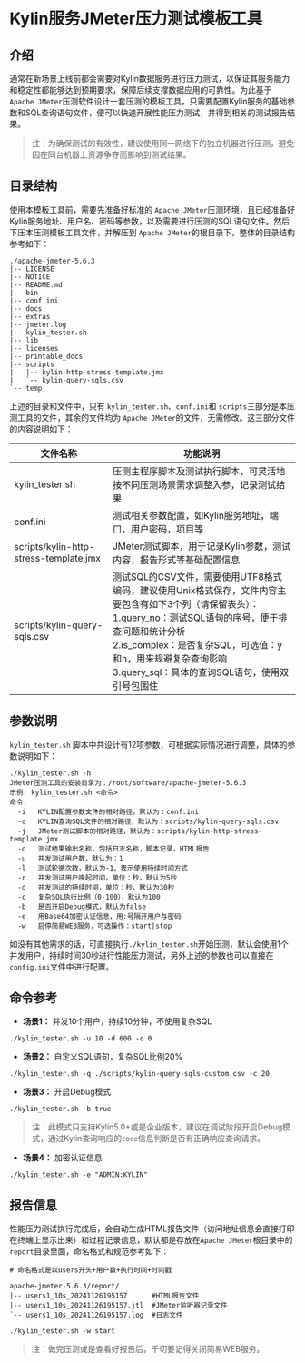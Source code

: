 # Kylin服务JMeter压力测试模板工具

## 介绍

通常在新场景上线前都会需要对Kylin数据服务进行压力测试，以保证其服务能力和稳定性都能够达到预期要求，保障后续支撑数据应用的可靠性。为此基于 `Apache JMeter`压测软件设计一套压测的模板工具，只需要配置Kylin服务的基础参数和SQL查询语句文件，便可以快速开展性能压力测试，并得到相关的测试报告结果。

> 注：为确保测试的有效性，建议使用同一网络下的独立机器进行压测，避免因在同台机器上资源争夺而影响到测试结果。

## 目录结构

使用本模板工具前，需要先准备好标准的 `Apache JMeter`压测环境，且已经准备好Kylin服务地址、用户名、密码等参数，以及需要进行压测的SQL语句文件。然后下压本压测模板工具文件，并解压到 `Apache JMeter`的根目录下，整体的目录结构参考如下：

```shell
./apache-jmeter-5.6.3
|-- LICENSE
|-- NOTICE
|-- README.md
|-- bin
|-- conf.ini
|-- docs
|-- extras
|-- jmeter.log
|-- kylin_tester.sh
|-- lib
|-- licenses
|-- printable_docs
|-- scripts
|   |-- kylin-http-stress-template.jmx
|   `-- kylin-query-sqls.csv
`-- temp
```

上述的目录和文件中，只有 `kylin_tester.sh`、`conf.ini`和 `scripts`三部分是本压测工具的文件，其余的文件均为 `Apache JMeter`的文件，无需修改。这三部分文件的内容说明如下：


| 文件名称                               | 功能说明                                                                                                                                                                                                                   |
| -------------------------------------- | -------------------------------------------------------------------------------------------------------------------------------------------------------------------------------------------------------------------------- |
| kylin_tester.sh                        | 压测主程序脚本及测试执行脚本，可灵活地按不同压测场景需求调整入参，记录测试结果                                                                                                                                             |
| conf.ini                               | 测试相关参数配置，如Kylin服务地址，端口，用户密码，项目等                                                                                                                                                                  |
| scripts/kylin-http-stress-template.jmx | JMeter测试脚本，用于记录Kylin参数，测试内容，报告形式等基础配置信息                                                                                                                                                        |
| scripts/kylin-query-sqls.csv           | 测试SQL的CSV文件，需要使用UTF8格式编码，建议使用Unix格式保存，文件内容主要包含有如下3个列（请保留表头）：<br/>1.query_no：测试SQL语句的序号，便于排查问题和统计分析 <br/>2.is_complex：是否复杂SQL，可选值：y和n，用来规避复杂查询影响 <br/>3.query_sql：具体的查询SQL语句，使用双引号包围住 |

## 参数说明

`kylin_tester.sh` 脚本中共设计有12项参数，可根据实际情况进行调整，具体的参数说明如下：

```shell
./kylin_tester.sh -h
JMeter压测工具的安装目录为：/root/software/apache-jmeter-5.6.3
示例: kylin_tester.sh <命令>
命令:
  -i   KYLIN配置参数文件的相对路径，默认为：conf.ini
  -q   KYLIN查询SQL文件的相对路径，默认为：scripts/kylin-query-sqls.csv
  -j   JMeter测试脚本的相对路径，默认为：scripts/kylin-http-stress-template.jmx
  -o   测试结果输出名称，包括日志名称，脚本记录，HTML报告
  -u   并发测试用户数，默认为：1
  -l   测试轮循次数，默认为-1，表示使用持续时间方式
  -r   并发测试用户唤起时间，单位：秒，默认为5秒
  -d   并发测试的持续时间，单位：秒，默认为30秒
  -c   复杂SQL执行比例（0-100），默认为100
  -b   是否开启Debug模式，默认为false
  -e   用Base64加密认证信息，用:号隔开用户与密码
  -w   启停简易WEB服务，可选操作：start|stop
```

如没有其他需求的话，可直接执行`./kylin_tester.sh`开始压测，默认会使用1个并发用户，持续时间30秒进行性能压力测试，另外上述的参数也可以直接在`config.ini`文件中进行配置。

## 命令参考

- **场景1：** 并发10个用户，持续10分钟，不使用复杂SQL

```shell
./kylin_tester.sh -u 10 -d 600 -c 0
```

- **场景2：** 自定义SQL语句，复杂SQL比例20%

```shell
./kylin_tester.sh -q ./scripts/kylin-query-sqls-custom.csv -c 20
```

- **场景3：** 开启Debug模式

```shell
./kylin_tester.sh -b true
```

> 注：此模式只支持Kylin5.0+或是企业版本，建议在调试阶段开启Debug模式，通过Kylin查询响应的`code`信息判断是否有正确响应查询请求。

- **场景4：** 加密认证信息

```shell
./kylin_tester.sh -e "ADMIN:KYLIN"
```

## 报告信息

性能压力测试执行完成后，会自动生成HTML报告文件（访问地址信息会直接打印在终端上显示出来）和过程记录信息，默认都是存放在`Apache JMeter`根目录中的`report`目录里面，命名格式和规范参考如下：

```shell
# 命名格式是以users开头+用户数+执行时间+时间戳

apache-jmeter-5.6.3/report/
|-- users1_10s_20241126195157      #HTML报告文件 
|-- users1_10s_20241126195157.jtl  #JMeter监听器记录文件
`-- users1_10s_20241126195157.log  #日志文件
```

```shell
./kylin_tester.sh -w start
```

> 注：做完压测或是查看好报告后，千切要记得关闭简易WEB服务。
